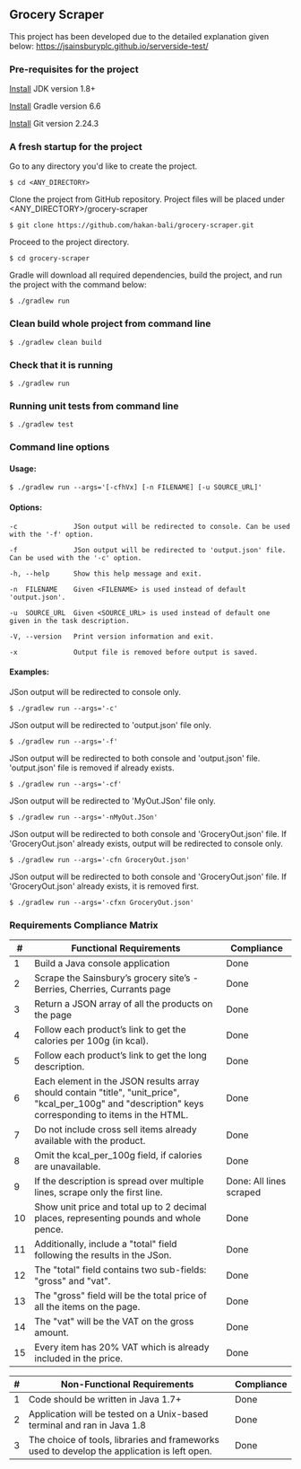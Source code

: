 ## Grocery Scraper
This project has been developed due to the detailed explanation given below:
https://jsainsburyplc.github.io/serverside-test/

### Pre-requisites for the project
[Install](https://www.oracle.com/uk/java/technologies/javase/javase8u211-later-archive-downloads.html) JDK version 1.8+

[Install](https://gradle.org/install/) Gradle version 6.6

[Install](https://git-scm.com/downloads) Git version 2.24.3

### A fresh startup for the project
Go to any directory you'd like to create the project.
```
$ cd <ANY_DIRECTORY>
```
Clone the project from GitHub repository. Project files will be placed under <ANY_DIRECTORY>/grocery-scraper
```
$ git clone https://github.com/hakan-bali/grocery-scraper.git
```
Proceed to the project directory.
```
$ cd grocery-scraper
```
Gradle will download all required dependencies, build the project, and run the project with the command below:
```
$ ./gradlew run
```
### Clean build whole project from command line
```
$ ./gradlew clean build
```

### Check that it is running
```
$ ./gradlew run
```

### Running unit tests from command line
```
$ ./gradlew test
```

### Command line options

#### Usage:
```
$ ./gradlew run --args='[-cfhVx] [-n FILENAME] [-u SOURCE_URL]' 
```
#### Options:
```
-c              JSon output will be redirected to console. Can be used with the '-f' option.
```
```
-f              JSon output will be redirected to 'output.json' file. Can be used with the '-c' option.
```
```
-h, --help      Show this help message and exit.
```
```
-n  FILENAME    Given <FILENAME> is used instead of default 'output.json'.
```
```
-u  SOURCE_URL  Given <SOURCE_URL> is used instead of default one given in the task description.
```
```
-V, --version   Print version information and exit.
```
```
-x              Output file is removed before output is saved.
```
#### Examples:
JSon output will be redirected to console only.
```
$ ./gradlew run --args='-c' 
```
JSon output will be redirected to 'output.json' file only.
```
$ ./gradlew run --args='-f' 
```
JSon output will be redirected to both console and 'output.json' file. 'output.json' file is removed if already exists.
```
$ ./gradlew run --args='-cf' 
```
JSon output will be redirected to 'MyOut.JSon' file only.
```
$ ./gradlew run --args='-nMyOut.JSon' 
```
JSon output will be redirected to both console and 'GroceryOut.json' file. If 'GroceryOut.json' already exists, output will be redirected to console only.
```
$ ./gradlew run --args='-cfn GroceryOut.json' 
```
JSon output will be redirected to both console and 'GroceryOut.json' file. If 'GroceryOut.json' already exists, it is removed first.
```
$ ./gradlew run --args='-cfxn GroceryOut.json' 
```
### Requirements Compliance Matrix
| # | Functional Requirements | Compliance |
| --- | --- | --- |
| 1 | Build a Java console application | Done |
| 2 | Scrape the Sainsbury’s grocery site’s - Berries, Cherries, Currants page  | Done|
| 3 | Return a JSON array of all the products on the page | Done |
| 4 | Follow each product’s link to get the calories per 100g (in kcal). | Done |
| 5 | Follow each product’s link to get the long description. | Done |
| 6 | Each element in the JSON results array should contain "title", "unit_price", "kcal_per_100g" and "description" keys corresponding to items in the HTML. | Done |
| 7 | Do not include cross sell items already available with the product. | Done |
| 8 | Omit the kcal_per_100g field, if calories are unavailable. | Done |
| 9 | If the description is spread over multiple lines, scrape only the first line. | Done: All lines scraped |
| 10 | Show unit price and total up to 2 decimal places, representing pounds and whole pence. | Done |
| 11 | Additionally, include a "total" field following the results in the JSon. | Done |
| 12 | The "total" field contains two sub-fields: "gross" and "vat".  | Done |
| 13 | The "gross" field will be the total price of all the items on the page. | Done |
| 14 | The "vat" will be the VAT on the gross amount. | Done |
| 15 | Every item has 20% VAT which is already included in the price. | Done |

| # | Non-Functional Requirements | Compliance |
| --- | --- | --- |
| 1 | Code should be written in Java 1.7+ | Done |
| 2 | Application will be tested on a Unix-based terminal and ran in Java 1.8 | Done |
| 3 | The choice of tools, libraries and frameworks used to develop the application is left open. | Done |
